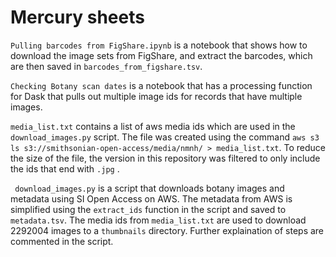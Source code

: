 # Mercury sheets

`Pulling barcodes from FigShare.ipynb` is a notebook that shows how to download the image sets from FigShare, and extract the barcodes, which are then saved in `barcodes_from_figshare.tsv`. 

`Checking Botany scan dates` is a notebook that has a processing function for Dask that pulls out multiple image ids for records that have multiple images.
 
`media_list.txt` contains a list of aws media ids which are used in the `download_images.py` script. The file was created using the command `aws s3 ls s3://smithsonian-open-access/media/nmnh/ > media_list.txt`. To reduce the size of the file, the version in this repository was filtered to only include the ids that end with `.jpg` .

` download_images.py` is a script that downloads botany images and metadata using SI Open Access on AWS. The metadata from AWS is simplified using the `extract_ids` function in the script and saved to `metadata.tsv`. The media ids from `media_list.txt` are used to download 2292004 images to a `thumbnails` directory. Further explaination of steps are commented in the script. 